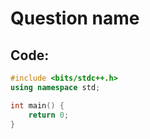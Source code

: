 # Question name

## Code:
```cpp
#include <bits/stdc++.h>
using namespace std;

int main() {
	return 0;
}
```